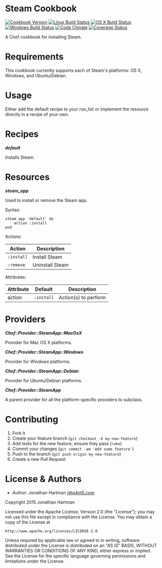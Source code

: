 Steam Cookbook
==============
[![Cookbook Version](https://img.shields.io/cookbook/v/steam.svg)][cookbook]
[![Linux Build Status](https://img.shields.io/circleci/project/RoboticCheese/steam-chef.svg)][circle]
[![OS X Build Status](https://img.shields.io/travis/RoboticCheese/steam-chef.svg)][travis]
[![Windows Build Status](https://img.shields.io/appveyor/ci/RoboticCheese/steam-chef.svg)][appveyor]
[![Code Climate](https://img.shields.io/codeclimate/github/RoboticCheese/steam-chef.svg)][codeclimate]
[![Coverage Status](https://img.shields.io/coveralls/RoboticCheese/steam-chef.svg)][coveralls]

[cookbook]: https://supermarket.chef.io/cookbooks/steam
[circle]: https://circleci.com/gh/RoboticCheese/steam-chef
[travis]: https://travis-ci.org/RoboticCheese/steam-chef
[appveyor]: https://ci.appveyor.com/project/RoboticCheese/steam-chef
[codeclimate]: https://codeclimate.com/github/RoboticCheese/steam-chef
[coveralls]: https://coveralls.io/r/RoboticCheese/steam-chef

A Chef cookbook for installing Steam.

Requirements
============

This cookbook currently supports each of Steam's platforms: OS X, Windows, and
Ubuntu/Debian.

Usage
=====

Either add the default recipe to your run_list or implement the resource
directly in a recipe of your own.

Recipes
=======

***default***

Installs Steam.

Resources
=========

***steam_app***

Used to install or remove the Steam app.

Syntax:

    steam_app 'default' do
        action :install
    end

Actions:

| Action     | Description     |
|------------|-----------------|
| `:install` | Install Steam   |
| `:remove`  | Uninstall Steam |

Attributes:

| Attribute  | Default    | Description          |
|------------|------------|----------------------|
| action     | `:install` | Action(s) to perform |

Providers
=========

***Chef::Provider::SteamApp::MacOsX***

Provider for Mac OS X platforms.

***Chef::Provider::SteamApp::Windows***

Provider for Windows platforms.

***Chef::Provider::SteamApp::Debian***

Provider for Ubuntu/Debian platforms.

***Chef::Provider::SteamApp***

A parent provider for all the platform-specific providers to subclass.

Contributing
============

1. Fork it
2. Create your feature branch (`git checkout -b my-new-feature`)
3. Add tests for the new feature; ensure they pass (`rake`)
4. Commit your changes (`git commit -am 'Add some feature'`)
5. Push to the branch (`git push origin my-new-feature`)
6. Create a new Pull Request

License & Authors
=================
- Author: Jonathan Hartman <j@p4nt5.com>

Copyright 2015 Jonathan Hartman

Licensed under the Apache License, Version 2.0 (the "License");
you may not use this file except in compliance with the License.
You may obtain a copy of the License at

    http://www.apache.org/licenses/LICENSE-2.0

Unless required by applicable law or agreed to in writing, software
distributed under the License is distributed on an "AS IS" BASIS,
WITHOUT WARRANTIES OR CONDITIONS OF ANY KIND, either express or implied.
See the License for the specific language governing permissions and
limitations under the License.
